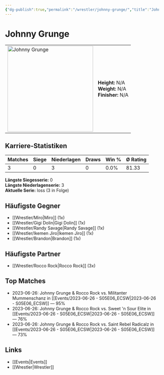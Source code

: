 ```yaml
---
{"dg-publish":true,"permalink":"/wrestler/johnny-grunge/","title":"Johnny Grunge","tags":["wrestler"],"noteIcon":""}
---
```



# Johnny Grunge

<table>
        <tr>
        <td><img src="https://github.com/CptSpaulding1980/choke-slam-wrestling/releases/download/images/Johnny_Grunge.png" width="280" alt="Johnny Grunge"></td>
        <td>
        <b>Height:</b> N/A<br>
        <b>Weight:</b> N/A<br>
        <b>Finisher:</b> N/A<br>
        </td>
        </tr>
        </table>
        
## Karriere-Statistiken

| Matches | Siege | Niederlagen | Draws | Win % | Ø Rating |
|---------|-------|-------------|-------|-------|-----------|
| 3 | 0 | 3 | 0 | 0.0% | 81.33 |

**Längste Siegesserie:** 0<br>**Längste Niederlagenserie:** 3<br>**Aktuelle Serie:** loss (3 in Folge)


## Häufigste Gegner
- [[Wrestler/Miro\|Miro]] (1x)
- [[Wrestler/Gigi Dolin\|Gigi Dolin]] (1x)
- [[Wrestler/Randy Savage\|Randy Savage]] (1x)
- [[Wrestler/Ikemen Jiro\|Ikemen Jiro]] (1x)
- [[Wrestler/Brandon\|Brandon]] (1x)

## Häufigste Partner
- [[Wrestler/Rocco Rock\|Rocco Rock]] (3x)

## Top Matches
- 2023-06-26: Johnny Grunge & Rocco Rock vs. Militanter Mummenschanz in [[Events/2023-06-26 - S05E06_ECSW\|2023-06-26 - S05E06_ECSW]] — 95%
- 2023-06-26: Johnny Grunge & Rocco Rock vs. Sweet 'n Sour Elite in [[Events/2023-06-26 - S05E06_ECSW\|2023-06-26 - S05E06_ECSW]] — 76%
- 2023-06-26: Johnny Grunge & Rocco Rock vs. Saint Rebel Radicalz in [[Events/2023-06-26 - S05E06_ECSW\|2023-06-26 - S05E06_ECSW]] — 73%

## Links
- [[Events\|Events]]
- [[Wrestler\|Wrestler]]
